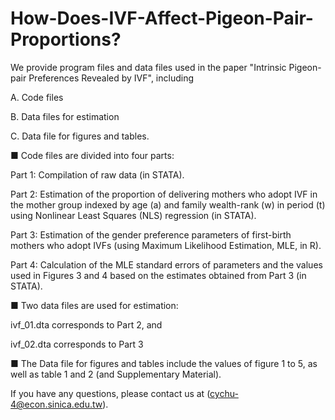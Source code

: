 # How-Does-IVF-Affect-Pigeon-Pair-Proportions?

We provide program files and data files used in the paper "Intrinsic Pigeon-pair Preferences Revealed by IVF", including

A. Code files 

B. Data files for estimation 

C. Data file for figures and tables. 

■	Code files are divided into four parts: 

Part 1: Compilation of raw data (in STATA). 

Part 2: Estimation of the proportion of delivering mothers who adopt IVF in the mother group indexed by age (a) and family wealth-rank (w) in period (t) using Nonlinear Least Squares (NLS) regression (in STATA). 

Part 3: Estimation of the gender preference parameters of first-birth mothers who adopt IVFs (using Maximum Likelihood Estimation, MLE, in R). 

Part 4: Calculation of the MLE standard errors of parameters and the values used in Figures 3 and 4 based on the estimates obtained from Part 3 (in STATA). 

■ Two data files are used for estimation: 

ivf_01.dta corresponds to Part 2, and 

ivf_02.dta corresponds to Part 3

■	The Data file for figures and tables include the values of figure 1 to 5, as well as table 1 and 2 (and Supplementary Material). 

If you have any questions, please contact us at (cychu-4@econ.sinica.edu.tw).
